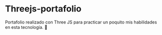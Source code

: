 # Threejs-portafolio
Portafolio realizado con Three JS para practicar un poquito mis habilidades en esta tecnología. 👾 
